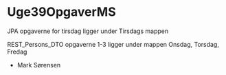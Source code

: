 # Uge39OpgaverMS

JPA opgaverne for tirsdag ligger under Tirsdags mappen

REST_Persons_DTO opgaverne 1-3 ligger under mappen Onsdag, Torsdag, Fredag

- Mark Sørensen
